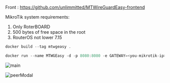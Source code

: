 Front : https://github.com/unlimmitted/MTWireGuardEasy-frontend

MikroTik system requirements: 
1. Only RoterBOARD
2. 500 bytes of free space in the root
3. RouterOS not lower 7.15 

```cpp
docker build --tag mtwgeasy .
```

```cpp
docker run --name MTWGEasy -d -p 8080:8080 -e GATEWAY=<you-mikrotik-ip> -e MIKROTIK_USER=<you-mikrotik-admin-login> -e MIKROTIK_PASSWORD=<you-mikrotik-pass> mtwgeasy
```

![main](https://github.com/user-attachments/assets/d48084ba-789b-4e79-95a7-631bc4d40fab)

![peerModal](https://github.com/user-attachments/assets/578e0438-1879-4757-8443-76f33079d9eb)

